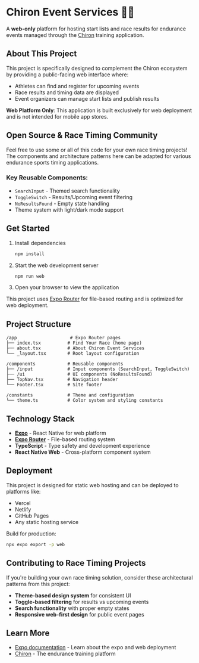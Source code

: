 # Chiron Event Services 🏃‍♂️

A **web-only** platform for hosting start lists and race results for endurance events managed through the [Chiron](https://www.chironapp.com) training application.

## About This Project

This project is specifically designed to complement the Chiron ecosystem by providing a public-facing web interface where:

- Athletes can find and register for upcoming events
- Race results and timing data are displayed
- Event organizers can manage start lists and publish results

**Web Platform Only**: This application is built exclusively for web deployment and is not intended for mobile app stores.

## Open Source & Race Timing Community

Feel free to use some or all of this code for your own race timing projects! The components and architecture patterns here can be adapted for various endurance sports timing applications.

### Key Reusable Components:

- `SearchInput` - Themed search functionality
- `ToggleSwitch` - Results/Upcoming event filtering
- `NoResultsFound` - Empty state handling
- Theme system with light/dark mode support

## Get Started

1. Install dependencies

   ```bash
   npm install
   ```

2. Start the web development server

   ```bash
   npm run web
   ```

3. Open your browser to view the application

This project uses [Expo Router](https://docs.expo.dev/router/introduction) for file-based routing and is optimized for web deployment.

## Project Structure

```
/app                    # Expo Router pages
├── index.tsx          # Find Your Race (home page)
├── about.tsx          # About Chiron Event Services
└── _layout.tsx        # Root layout configuration

/components            # Reusable components
├── /input             # Input components (SearchInput, ToggleSwitch)
├── /ui                # UI components (NoResultsFound)
├── TopNav.tsx         # Navigation header
└── Footer.tsx         # Site footer

/constants             # Theme and configuration
└── theme.ts           # Color system and styling constants
```

## Technology Stack

- **[Expo](https://expo.dev)** - React Native for web platform
- **[Expo Router](https://docs.expo.dev/router/)** - File-based routing system
- **TypeScript** - Type safety and development experience
- **React Native Web** - Cross-platform component system

## Deployment

This project is designed for static web hosting and can be deployed to platforms like:

- Vercel
- Netlify
- GitHub Pages
- Any static hosting service

Build for production:

```bash
npx expo export -p web
```

## Contributing to Race Timing Projects

If you're building your own race timing solution, consider these architectural patterns from this project:

- **Theme-based design system** for consistent UI
- **Toggle-based filtering** for results vs upcoming events
- **Search functionality** with proper empty states
- **Responsive web-first design** for public event pages

## Learn More

- [Expo documentation](https://docs.expo.dev/) - Learn about the expo and web deployment
- [Chiron](https://www.chironapp.com) - The endurance training platform
